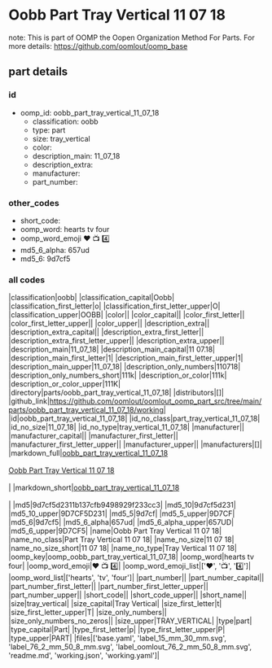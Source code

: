# Oobb Part Tray Vertical 11 07 18  

note: This is part of OOMP the Oopen Organization Method For Parts. For more details: https://github.com/oomlout/oomp_base

##  part details





### id
* oomp_id: oobb_part_tray_vertical_11_07_18
  * classification: oobb
  * type: part
  * size: tray_vertical
  * color: 
  * description_main: 11_07_18
  * description_extra: 
  * manufacturer: 
  * part_number: 

### other_codes
* short_code: 
* oomp_word: hearts tv four
* oomp_word_emoji :hearts: :tv: :four:
* md5_6_alpha: 657ud
* md5_6: 9d7cf5

### all codes 
|classification|oobb|
|classification_capital|Oobb|
|classification_first_letter|o|
|classification_first_letter_upper|O|
|classification_upper|OOBB|
|color||
|color_capital||
|color_first_letter||
|color_first_letter_upper||
|color_upper||
|description_extra||
|description_extra_capital||
|description_extra_first_letter||
|description_extra_first_letter_upper||
|description_extra_upper||
|description_main|11_07_18|
|description_main_capital|11 07.18|
|description_main_first_letter|1|
|description_main_first_letter_upper|1|
|description_main_upper|11_07_18|
|description_only_numbers|110718|
|description_only_numbers_short|111k|
|description_or_color|111k|
|description_or_color_upper|111K|
|directory|parts/oobb_part_tray_vertical_11_07_18|
|distributors|[]|
|github_link|https://github.com/oomlout/oomlout_oomp_part_src/tree/main/parts/oobb_part_tray_vertical_11_07_18/working|
|id|oobb_part_tray_vertical_11_07_18|
|id_no_class|part_tray_vertical_11_07_18|
|id_no_size|11_07_18|
|id_no_type|tray_vertical_11_07_18|
|manufacturer||
|manufacturer_capital||
|manufacturer_first_letter||
|manufacturer_first_letter_upper||
|manufacturer_upper||
|manufacturers|[]|
|markdown_full|[oobb_part_tray_vertical_11_07_18](https://github.com/oomlout/oomlout_oomp_part_src/tree/main/parts/oobb_part_tray_vertical_11_07_18/working)<br>[](https://github.com/oomlout/oomlout_oomp_part_src/tree/main/parts/oobb_part_tray_vertical_11_07_18/working)<br>[Oobb Part Tray Vertical 11 07 18](https://github.com/oomlout/oomlout_oomp_part_src/tree/main/parts/oobb_part_tray_vertical_11_07_18/working)<br><br>|
|markdown_short|[oobb_part_tray_vertical_11_07_18](https://github.com/oomlout/oomlout_oomp_part_src/tree/main/parts/oobb_part_tray_vertical_11_07_18/working)<br><br>|
|md5|9d7cf5d2311b137cfb9498929f233cc3|
|md5_10|9d7cf5d231|
|md5_10_upper|9D7CF5D231|
|md5_5|9d7cf|
|md5_5_upper|9D7CF|
|md5_6|9d7cf5|
|md5_6_alpha|657ud|
|md5_6_alpha_upper|657UD|
|md5_6_upper|9D7CF5|
|name|Oobb Part Tray Vertical 11 07 18|
|name_no_class|Part Tray Vertical 11 07 18|
|name_no_size|11 07 18|
|name_no_size_short|11 07 18|
|name_no_type|Tray Vertical 11 07 18|
|oomp_key|oomp_oobb_part_tray_vertical_11_07_18|
|oomp_word|hearts tv four|
|oomp_word_emoji|:hearts: :tv: :four:|
|oomp_word_emoji_list|[':hearts:', ':tv:', ':four:']|
|oomp_word_list|['hearts', 'tv', 'four']|
|part_number||
|part_number_capital||
|part_number_first_letter||
|part_number_first_letter_upper||
|part_number_upper||
|short_code||
|short_code_upper||
|short_name||
|size|tray_vertical|
|size_capital|Tray Vertical|
|size_first_letter|t|
|size_first_letter_upper|T|
|size_only_numbers||
|size_only_numbers_no_zeros||
|size_upper|TRAY_VERTICAL|
|type|part|
|type_capital|Part|
|type_first_letter|p|
|type_first_letter_upper|P|
|type_upper|PART|
|files|['base.yaml', 'label_15_mm_30_mm.svg', 'label_76_2_mm_50_8_mm.svg', 'label_oomlout_76_2_mm_50_8_mm.svg', 'readme.md', 'working.json', 'working.yaml']|
